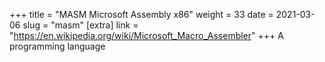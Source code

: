 +++
title = "MASM Microsoft Assembly x86"
weight = 33
date = 2021-03-06
slug = "masm"
[extra]
link = "https://en.wikipedia.org/wiki/Microsoft_Macro_Assembler"
+++
A programming language

